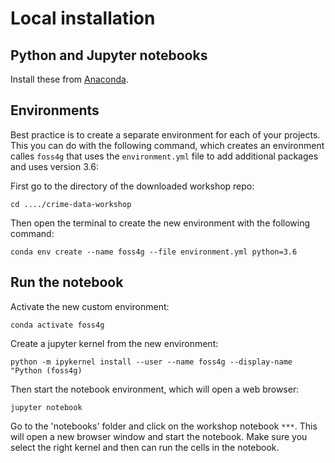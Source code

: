 # Local installation

## Python and Jupyter notebooks

Install these from [Anaconda](https://www.anaconda.com/distribution/).

## Environments

Best practice is to create a separate environment for each of your projects. This you can do with the following command, which creates an environment calles `foss4g` that uses the `environment.yml` file to add additional packages and uses version 3.6:

First go to the directory of the downloaded workshop repo:

`cd ..../crime-data-workshop`

Then open the terminal to create the new environment with the following command:

`conda env create --name foss4g --file environment.yml python=3.6`

## Run the notebook

Activate the new custom environment:

`conda activate foss4g`

Create a jupyter kernel from the new environment:

`python -m ipykernel install --user --name foss4g --display-name "Python (foss4g)`

Then start the notebook environment, which will open a web browser:

`jupyter notebook`

Go to the 'notebooks' folder and click on the workshop notebook `***`. This will open a new browser window and start the notebook. Make sure you select the right kernel and then can run the cells in the notebook. 
